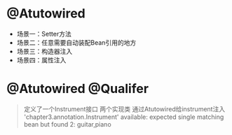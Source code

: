 # @Atutowired
* 场景一：Setter方法
* 场景二：任意需要自动装配Bean引用的地方
* 场景三：构造器注入
* 场景四：属性注入

# @Atutowired @Qualifer
> 定义了一个Instrument接口 两个实现类 通过Atutowired给instrument注入
> 'chapter3.annotation.Instrument' available: expected single matching bean but found 2: guitar,piano
